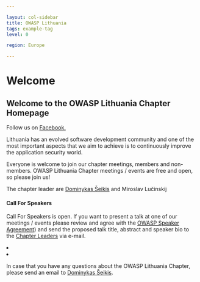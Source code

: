 ```yaml
---

layout: col-sidebar
title: OWASP Lithuania
tags: example-tag
level: 0

region: Europe

---
```

# Welcome

## Welcome to the OWASP Lithuania Chapter Homepage


Follow us on [Facebook.](https://www.facebook.com/OWASPLithuania/)

Lithuania has an evolved software development community and one of the
most important aspects that we aim to achieve is to continuously improve
the application security world.

Everyone is welcome to join our chapter meetings, members and
non-members. OWASP Lithuania Chapter meetings / events are free and
open, so please join us\!

The chapter leader are [Dominykas Šeikis](mailto:dominykas.seikis@owasp.org) and Miroslav Lučinskij


#### Call For Speakers

Call For Speakers is open. If you want to present a talk at one of our meetings / events please review and agree with the
[OWASP Speaker Agreement](https://www.owasp.org/index.php/Speaker_Agreement)) and send the proposed talk title, abstract and speaker bio to the [Chapter Leaders](leaders.md) via e-mail.

<li>



</li>

<li>

In case that you have any questions about the OWASP Lithuania Chapter, please
send an email to [Dominykas Šeikis](mailto:dominykas.seikis@owasp.org).

